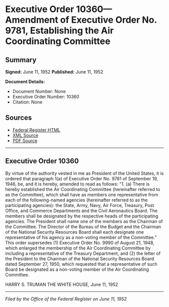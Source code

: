 # Executive Order 10360—Amendment of Executive Order No. 9781, Establishing the Air Coordinating Committee

## Summary

**Signed:** June 11, 1952
**Published:** June 11, 1952

**Document Details:**
- Document Number: None
- Executive Order Number: 10360
- Citation: None

## Sources
- [Federal Register HTML](https://www.presidency.ucsb.edu/documents/executive-order-10360-amendment-executive-order-no-9781-establishing-the-air-coordinating)
- [XML Source](None)
- [PDF Source](None)

---

## Executive Order 10360

By virtue of the authority vested in me as President of the United States, it is ordered that paragraph 1(a) of Executive Order No. 9781 of September 19, 1946, be, and it is hereby, amended to read as follows:
"1. (a) There is hereby established the Air Coordinating Committee (hereinafter referred to as the Committee), which shall have as members one representative from each of the following-named agencies (hereinafter referred to as the participating agencies): the State, Army, Navy, Air Force, Treasury, Post Office, and Commerce Departments and the Civil Aeronautics Board. The members shall be designated by the respective heads of the participating agencies. The President shall name one of the members as the Chairman of the Committee. The Director of the Bureau of the Budget and the Chairman of the National Security Resources Board shall each designate one representative of his agency as a non-voting member of the Committee."
This order supersedes (1) Executive Order No. 9990 of August 21, 1948, which enlarged the membership of the Air Coordinating Committee by including a representative of the Treasury Department, and (2) the letter of the President to the Chairman of the National Security Resources Board dated September 27, 1950, which requested that a representative of such Board be designated as a non-voting member of the Air Coordinating Committee.

HARRY S. TRUMAN
THE WHITE HOUSE,
June 11, 1952

---

*Filed by the Office of the Federal Register on June 11, 1952*
